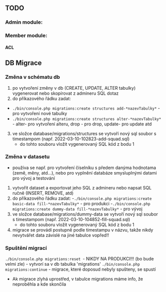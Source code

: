 ## TODO
### Admin module:



### Member module:
#### ACL 

## DB Migrace

### Změna v schématu db

1. po vytvoření změny v db (CREATE, UPDATE, ALTER tabulky) vygenerovat nebo skopírovat z admineru SQL dotaz
2. do příkazového řádku zadat:

- `./bin/console.php migrations:create structures add-*nazevTabulky*` - pro vytvoření nové tabulky
- `./bin/console.php migrations:create structures alter-*nazevTabulky*` - alter- pro vytvoření alteru, drop - pro drop, update- pro update atd

3. ve složce database/migrations/structures se vytvoří nový sql soubor s timestampom (např. 2022-03-10-102823-add-squad.sql)
    - do tohto souboru vložit vygenerovaný SQL kód z bodu 1

### Změna v datasetu

- používa se např. pro vytvoření číselníku s předem danýma hodnotama (země, měny, atd...), nebo pro vyplnění databáze smysluplnými datami pro vývoj a testování

1. vytvořit dataset a exportovat jeho SQL z admineru nebo napsat SQL ručně (INSERT, REMOVE, atd)
2. do příkazového řádku zadat:
   -`./bin/console.php migrations:create basic-data fill-*nazevTabulky*` - pro produkci -`./bin/console.php migrations:create dummy-data fill-*nazevTabulky*` - pro vývoj
3. ve složce database/migrations/dummy-data se vytvoří nový sql soubor s timestampom (např. 2022-03-10-104852-fill-squad.sql)
    - do tohto souboru vložit vygenerovaný SQL kód z bodu 1
4. migrace se provádí postupně podle timestampu v názvu, takže nikdy nevytvářet data závislé na jiné tabulce vopřed!!

### Spuštění migrací

`./bin/console.php migrations:reset `- NIKDY NA PRODUKCI!!! (bo bude velmi zle) - vytvorí sa v db tabulka 'migrations'
`./bin/console.php migrations:continue` - migrace, které doposud nebyly spušteny, se spustí

- Ak migrace zlyhá uprostřed, v tabulce migrations máme info, že neproběhla a kde skončila 


